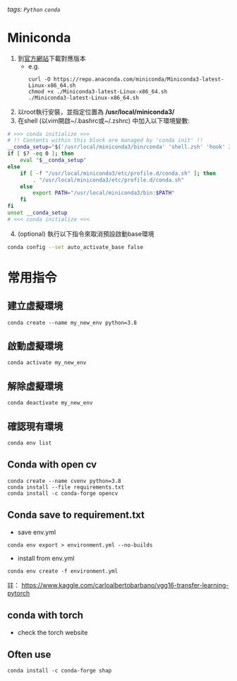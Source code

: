 ###### tags: `Python` `conda`
# Miniconda
1. 到[官方網站](https://docs.conda.io/en/latest/miniconda.html)下載對應版本
    - e.g.
        ```sh=
        curl -O https://repo.anaconda.com/miniconda/Miniconda3-latest-Linux-x86_64.sh
        chmod +x ./Miniconda3-latest-Linux-x86_64.sh
        ./Miniconda3-latest-Linux-x86_64.sh
        ```
2. 以root執行安裝，並指定位置為 **/usr/local/miniconda3/**
3. 在shell (以vim開啟~/.bashrc或~/.zshrc) 中加入以下環境變數:
```bash
# >>> conda initialize >>>
# !! Contents within this block are managed by 'conda init' !!
__conda_setup="$('/usr/local/miniconda3/bin/conda' 'shell.zsh' 'hook' 2> /dev/null)"
if [ $? -eq 0 ]; then
    eval "$__conda_setup"
else
    if [ -f "/usr/local/miniconda3/etc/profile.d/conda.sh" ]; then
        . "/usr/local/miniconda3/etc/profile.d/conda.sh"
    else
        export PATH="/usr/local/miniconda3/bin:$PATH"
    fi
fi
unset __conda_setup
# <<< conda initialize <<<
```

4. (optional) 執行以下指令來取消預設啟動base環境

```bash
conda config --set auto_activate_base false
```

# 常用指令

## 建立虛擬環境

```bash=
conda create --name my_new_env python=3.8
```

## 啟動虛擬環境

```bash=
conda activate my_new_env
```

## 解除虛擬環境

```bash=
conda deactivate my_new_env
```

## 確認現有環境
```bash=
conda env list
```

## Conda with open cv
```bash=
conda create --name cvenv python=3.8 
conda install --file requirements.txt
conda install -c conda-forge opencv
```

## Conda save to requirement.txt
- save env.yml
```
conda env export > environment.yml --no-builds
```
- install from env.yml
```
conda env create -f environment.yml
```

註： https://www.kaggle.com/carloalbertobarbano/vgg16-transfer-learning-pytorch

## conda with torch
- check the torch website

## Often use
```bash=
conda install -c conda-forge shap
```


